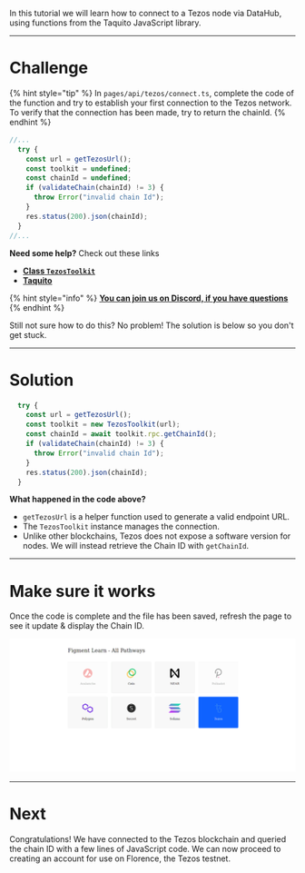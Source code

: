 In this tutorial we will learn how to connect to a Tezos node via DataHub, using functions from the Taquito JavaScript library.

------------------------

# Challenge

{% hint style="tip" %}
In `pages/api/tezos/connect.ts`, complete the code of the function and try to establish your first connection to the Tezos network. To verify that the connection has been made, try to return the chainId.
{% endhint %}

```typescript
//...
  try {
    const url = getTezosUrl();
    const toolkit = undefined;
    const chainId = undefined;
    if (validateChain(chainId) != 3) {
      throw Error("invalid chain Id");
    }
    res.status(200).json(chainId);
  } 
//...
```

**Need some help?** Check out these links
* [**Class `TezosToolkit`**](https://tezostaquito.io/typedoc/classes/_taquito_taquito.tezostoolkit.html)
* [**Taquito**](https://tezostaquito.io/typedoc/modules.html)  

{% hint style="info" %}
[**You can join us on Discord, if you have questions**](https://discord.gg/fszyM7K)
{% endhint %}

Still not sure how to do this? No problem! The solution is below so you don't get stuck.

------------------------

# Solution

```typescript
  try {
    const url = getTezosUrl();
    const toolkit = new TezosToolkit(url);
    const chainId = await toolkit.rpc.getChainId();
    if (validateChain(chainId) != 3) {
      throw Error("invalid chain Id");
    }
    res.status(200).json(chainId);
  } 
```

**What happened in the code above?**
* `getTezosUrl` is a helper function used to generate a valid endpoint URL.
* The `TezosToolkit` instance manages the connection.
* Unlike other blockchains, Tezos does not expose a software version for nodes. We will instead retrieve the Chain ID with `getChainId`.

------------------------

# Make sure it works

Once the code is complete and the file has been saved, refresh the page to see it update & display the Chain ID.

![](../../../.gitbook/assets/pathways/tezos/tezos-connect.gif)

-----------------------------

# Next

Congratulations! We have connected to the Tezos blockchain and queried the chain ID with a few lines of JavaScript code. We can now proceed to creating an account for use on Florence, the Tezos testnet.
